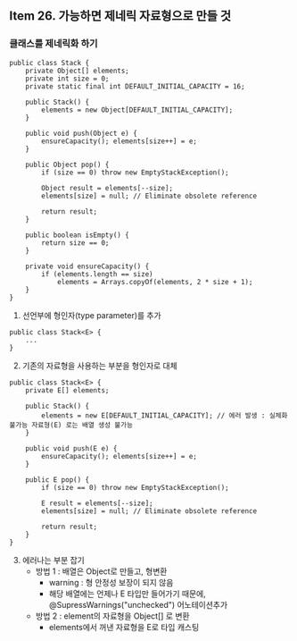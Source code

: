 ## Item 26. 가능하면 제네릭 자료형으로 만들 것 
### 클래스를 제네릭화 하기 
```
public class Stack {
    private Object[] elements;
    private int size = 0;
    private static final int DEFAULT_INITIAL_CAPACITY = 16;
        
    public Stack() {
        elements = new Object[DEFAULT_INITIAL_CAPACITY];
    }

    public void push(Object e) { 
        ensureCapacity(); elements[size++] = e;
    }

    public Object pop() { 
        if (size == 0) throw new EmptyStackException();
        
        Object result = elements[--size];
        elements[size] = null; // Eliminate obsolete reference 

        return result;
    }

    public boolean isEmpty() {
        return size == 0;
    }

    private void ensureCapacity() {
        if (elements.length == size)
            elements = Arrays.copyOf(elements, 2 * size + 1);
    } 
}
```
1. 선언부에 형인자(type parameter)를 추가 
```
public class Stack<E> {
    ...   
}
```
2. 기존의 자료형을 사용하는 부분을 형인자로 대체 
```
public class Stack<E> {
    private E[] elements;

    public Stack() {
        elements = new E[DEFAULT_INITIAL_CAPACITY]; // 에러 발생 : 실체화 불가능 자료형(E) 로는 배열 생성 불가능 
    }

    public void push(E e) { 
        ensureCapacity(); elements[size++] = e;
    }

    public E pop() { 
        if (size == 0) throw new EmptyStackException();
        
        E result = elements[--size];
        elements[size] = null; // Eliminate obsolete reference 

        return result;
    }
}
```
3. 에러나는 부분 잡기 
    * 방법 1 : 배열은 Object로 만들고, 형변환 
        + warning : 형 안정성 보장이 되지 않음 
        + 해당 배열에는 언제나 E 타입만 들어가기 때문에, @SupressWarnings("unchecked") 어노테이션추가 
    * 방법 2 : element의 자료형을 Object[] 로 변환
        + elements에서 꺼낸 자료형을 E로 타입 캐스팅  